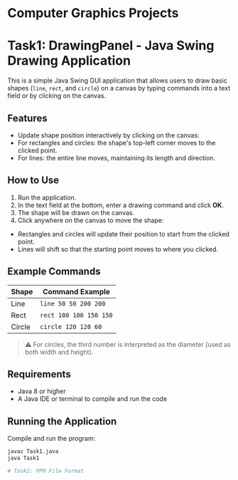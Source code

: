 # Computer Graphics Projects
# Task1: DrawingPanel - Java Swing Drawing Application

This is a simple Java Swing GUI application that allows users to draw basic shapes (`line`, `rect`, and `circle`) on a canvas by typing commands into a text field or by clicking on the canvas.

## Features

- Update shape position interactively by clicking on the canvas:
- For rectangles and circles: the shape's top-left corner moves to the clicked point.
- For lines: the entire line moves, maintaining its length and direction.

## How to Use

1. Run the application.
2. In the text field at the bottom, enter a drawing command and click **OK**.
3. The shape will be drawn on the canvas.
4. Click anywhere on the canvas to move the shape:
 - Rectangles and circles will update their position to start from the clicked point.
 - Lines will shift so that the starting point moves to where you clicked.

## Example Commands

| Shape   | Command Example                |
|---------|--------------------------------|
| Line    | `line 50 50 200 200`           |
| Rect    | `rect 100 100 150 150`         |
| Circle  | `circle 120 120 60`            |

> ⚠️ For circles, the third number is interpreted as the diameter (used as both width and height).

## Requirements

- Java 8 or higher
- A Java IDE or terminal to compile and run the code

## Running the Application

Compile and run the program:

```bash
javac Task1.java
java Task1

# Task2: PPM File Format

